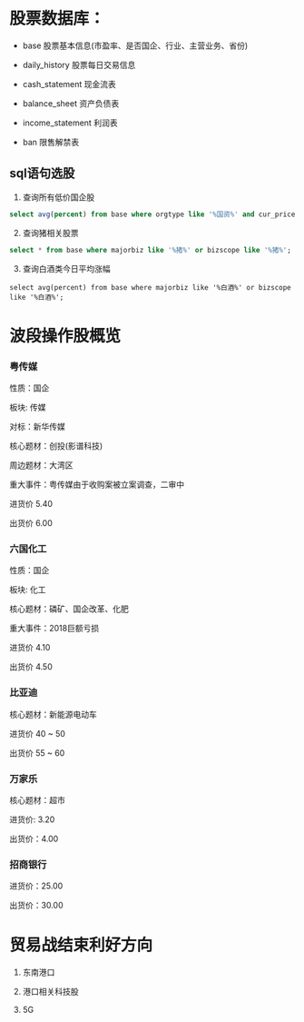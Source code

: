 # 股票数据库：

* base 股票基本信息(市盈率、是否国企、行业、主营业务、省份)

* daily_history 股票每日交易信息

* cash_statement 现金流表

* balance_sheet 资产负债表

* income_statement 利润表

* ban 限售解禁表

## sql语句选股

1. 查询所有低价国企股

```sql
select avg(percent) from base where orgtype like '%国资%' and cur_price < 3.0 order by cur_price;
```

2. 查询猪相关股票

```sql
select * from base where majorbiz like '%猪%' or bizscope like '%猪%';
```

3. 查询白酒类今日平均涨幅

```
select avg(percent) from base where majorbiz like '%白酒%' or bizscope like '%白酒%';
```

# 波段操作股概览

### 粤传媒

性质：国企

板块: 传媒

对标：新华传媒

核心题材：创投(影谱科技)

周边题材：大湾区

重大事件：粤传媒由于收购案被立案调查，二审中

进货价 5.40

出货价 6.00

### 六国化工

性质：国企

板块: 化工

核心题材：磷矿、国企改革、化肥

重大事件：2018巨额亏损

进货价 4.10

出货价 4.50

### 比亚迪

核心题材：新能源电动车

进货价 40 ~ 50

出货价 55 ~ 60

### 万家乐

核心题材：超市

进货价: 3.20

出货价：4.00

### 招商银行

进货价：25.00

出货价：30.00

# 贸易战结束利好方向

1. 东南港口

2. 港口相关科技股

3. 5G
